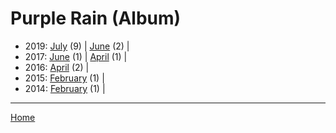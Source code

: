 # Purple Rain (Album)

  * 2019: 
      [July](./purple-rain-album-2019-07.md) (9) | 
      [June](./purple-rain-album-2019-06.md) (2) | 
  * 2017: 
      [June](./purple-rain-album-2017-06.md) (1) | 
      [April](./purple-rain-album-2017-04.md) (1) | 
  * 2016: 
      [April](./purple-rain-album-2016-04.md) (2) | 
  * 2015: 
      [February](./purple-rain-album-2015-02.md) (1) | 
  * 2014: 
      [February](./purple-rain-album-2014-02.md) (1) | 

----

[Home](../)
